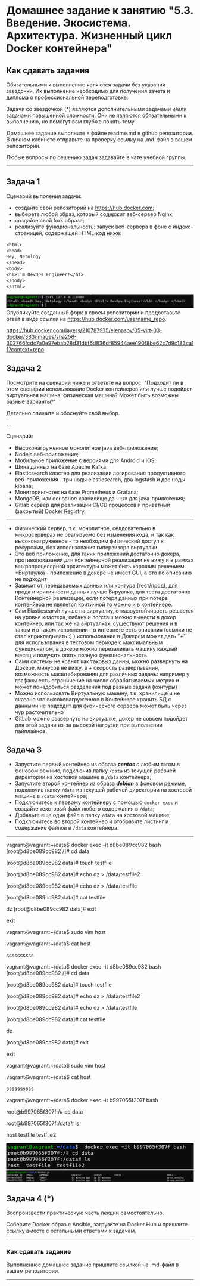 
# Домашнее задание к занятию "5.3. Введение. Экосистема. Архитектура. Жизненный цикл Docker контейнера"

## Как сдавать задания

Обязательными к выполнению являются задачи без указания звездочки. Их выполнение необходимо для получения зачета и диплома о профессиональной переподготовке.

Задачи со звездочкой (*) являются дополнительными задачами и/или задачами повышенной сложности. Они не являются обязательными к выполнению, но помогут вам глубже понять тему.

Домашнее задание выполните в файле readme.md в github репозитории. В личном кабинете отправьте на проверку ссылку на .md-файл в вашем репозитории.

Любые вопросы по решению задач задавайте в чате учебной группы.

---

## Задача 1

Сценарий выполения задачи:

- создайте свой репозиторий на https://hub.docker.com;
- выберете любой образ, который содержит веб-сервер Nginx;
- создайте свой fork образа;
- реализуйте функциональность:
запуск веб-сервера в фоне с индекс-страницей, содержащей HTML-код ниже:
```
<html>
<head>
Hey, Netology
</head>
<body>
<h1>I’m DevOps Engineer!</h1>
</body>
</html>
```
![img.png](img.png)
Опубликуйте созданный форк в своем репозитории и предоставьте ответ в виде ссылки на https://hub.docker.com/username_repo.

https://hub.docker.com/layers/210787975/elenasov/05-virt-03-docker/333/images/sha256-302766fcdc7a0e97ebab28d31dbf6d836df85944aee190f8be62c7d9c183ca11?context=repo
## Задача 2

Посмотрите на сценарий ниже и ответьте на вопрос:
"Подходит ли в этом сценарии использование Docker контейнеров или лучше подойдет виртуальная машина, физическая машина? Может быть возможны разные варианты?"

Детально опишите и обоснуйте свой выбор.

--

Сценарий:

- Высоконагруженное монолитное java веб-приложение;
- Nodejs веб-приложение;
- Мобильное приложение c версиями для Android и iOS;
- Шина данных на базе Apache Kafka;
- Elasticsearch кластер для реализации логирования продуктивного веб-приложения - три ноды elasticsearch, два logstash и две ноды kibana;
- Мониторинг-стек на базе Prometheus и Grafana;
- MongoDB, как основное хранилище данных для java-приложения;
- Gitlab сервер для реализации CI/CD процессов и приватный (закрытый) Docker Registry.
---
* Физический сервер, т.к. монолитное, селдовательно в микросерверах не реализуемо без изменения кода, и так как высоконагруженное - то необходим физический доступ к ресурсами, без использования гипервизора виртуалки.
* Это веб приложение, для таких приложений достаточно докера, противопоказаний для контейнерной реализации не вижу и в рамках микропроцессрной архитектуры может быть хорошим решением.
*Виртаулка - приложение в докере не имеет GUI, а это по описанию не подходит
* Зависит от передаваемых данных или контура (тест/прод), для прода и критичности данных лучше Вируалка, для теста достаточно Контейнерной реализации, если потеря данных при потере контенйера не является критичной то можно и в контейнере.
* Сам Elasticsearvh лучше на виртуалку, отказоустойчивость решается на уровне кластера, кибану и логсташ можно вынести в докер контейнер, или так же на виртуалках. существуют решения и в таком и в таком исполнении - в интернете есть описания (ссылки не стал кприкладывать :) ) использование в Докерем может дать "+" для использования в тестовом периоде с максимальным функционалом, в докере можно перезаливать машину каждый месяц и получать опять полную функциональность
* Сами системы не хранят как таковых данны, можно развернуть на Докере, минусов не вижу, в + скорость развертывания, возможность масштабирования для различных задачь: например у графаны есть ограничение на число обрабатываемых метрик и может понадобиться разделения под разные задачи (контуры)
* Можно использовать Виртуальную машину, т.к. хранилище и не сказано что высоконагруженное в Контейнере хранить БД с данными не подходит для физического сервера может быть через чур расточительно
* GitLab можно развернуть на виртуалке, докер не совсем подойдет для этой задачи из-за высокой нагрузки при выполнении пайплайнов.



## Задача 3

- Запустите первый контейнер из образа ***centos*** c любым тэгом в фоновом режиме, подключив папку ```/data``` из текущей рабочей директории на хостовой машине в ```/data``` контейнера;
- Запустите второй контейнер из образа ***debian*** в фоновом режиме, подключив папку ```/data``` из текущей рабочей директории на хостовой машине в ```/data``` контейнера;
- Подключитесь к первому контейнеру с помощью ```docker exec``` и создайте текстовый файл любого содержания в ```/data```;
- Добавьте еще один файл в папку ```/data``` на хостовой машине;
- Подключитесь во второй контейнер и отобразите листинг и содержание файлов в ```/data``` контейнера.

---
vagrant@vagrant:~/data$ docker exec -it d8be089cc982 bash
[root@d8be089cc982 /]# cd data

[root@d8be089cc982 data]# touch testfile

[root@d8be089cc982 data]# echo dz > /data/testfile2

[root@d8be089cc982 data]# echo dz > /data/testfile

[root@d8be089cc982 data]# cat testfile

dz
[root@d8be089cc982 data]# exit

exit

vagrant@vagrant:~/data$ sudo vim host

vagrant@vagrant:~/data$ cat host

ssssssssss

vagrant@vagrant:~/data$ docker exec -it d8be089cc982 bash
[root@d8be089cc982 /]# cd data

[root@d8be089cc982 data]# touch testfile

[root@d8be089cc982 data]# echo dz > /data/testfile2

[root@d8be089cc982 data]# echo dz > /data/testfile

[root@d8be089cc982 data]# cat testfile

dz

[root@d8be089cc982 data]# exit

exit

vagrant@vagrant:~/data$ sudo vim host

vagrant@vagrant:~/data$ cat host

ssssssssss

vagrant@vagrant:~/data$  docker exec -it b997065f307f bash

root@b997065f307f:/# cd data

root@b997065f307f:/data# ls

host  testfile  testfile2


![img_2.png](img_2.png)
![img_3.png](img_3.png)
## Задача 4 (*)

Воспроизвести практическую часть лекции самостоятельно.

Соберите Docker образ с Ansible, загрузите на Docker Hub и пришлите ссылку вместе с остальными ответами к задачам.


---

### Как cдавать задание

Выполненное домашнее задание пришлите ссылкой на .md-файл в вашем репозитории.

---
